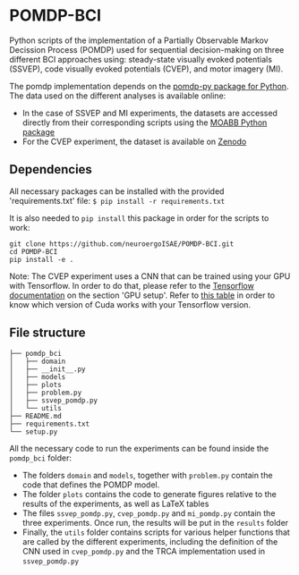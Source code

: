 # POMDP-BCI
Python scripts of the implementation of a Partially Observable Markov Decission Process (POMDP) used for sequential decision-making on three different BCI approaches using: steady-state visually evoked potentials (SSVEP), code visually evoked potentials (CVEP), and motor imagery (MI). 

The pomdp implementation depends on the [pomdp-py package for Python](https://github.com/h2r/pomdp-py). The data used on the different analyses is available online:

- In the case of SSVEP and MI experiments, the datasets are accessed directly from their corresponding scripts using the [MOABB Python package](https://github.com/NeuroTechX/moabb)
- For the CVEP experiment, the dataset is available on [Zenodo](https://zenodo.org/record/7277151)

## Dependencies
All necessary packages can be installed with the provided 'requirements.txt' file:
```$ pip install -r requirements.txt```

It is also needed to `pip install` this package in order for the scripts to work:
```
git clone https://github.com/neuroergoISAE/POMDP-BCI.git
cd POMDP-BCI
pip install -e .
``` 

Note: The CVEP experiment uses a CNN that can be trained using your GPU with Tensorflow. In order to do that, please refer to the [Tensorflow documentation](https://www.tensorflow.org/install/pip#step-by-step_instructions) on the section 'GPU setup'. Refer to [this table](https://www.tensorflow.org/install/source#gpu) in order to know which version of Cuda works with your Tensorflow version.

## File structure
```
├── pomdp_bci
│   ├── domain
│   ├── __init__.py
│   ├── models
│   ├── plots
│   ├── problem.py
│   ├── ssvep_pomdp.py
│   └── utils
├── README.md
├── requirements.txt
└── setup.py
```

All the necessary code to run the experiments can be found inside the `pomdp_bci` folder: 
- The folders `domain` and `models`, together with `problem.py` contain the code that defines the POMDP model. 
- The folder `plots` contains the code to generate figures relative to the results of the experiments, as well as LaTeX tables
- The files `ssvep_pomdp.py`, `cvep_pomdp.py` and `mi_pomdp.py` contain the three experiments. Once run, the results will be put in the `results` folder
- Finally, the `utils` folder contains scripts for various helper functions that are called by the different experiments, including the definition of the CNN used in `cvep_pomdp.py` and the TRCA implementation used in `ssvep_pomdp.py`

